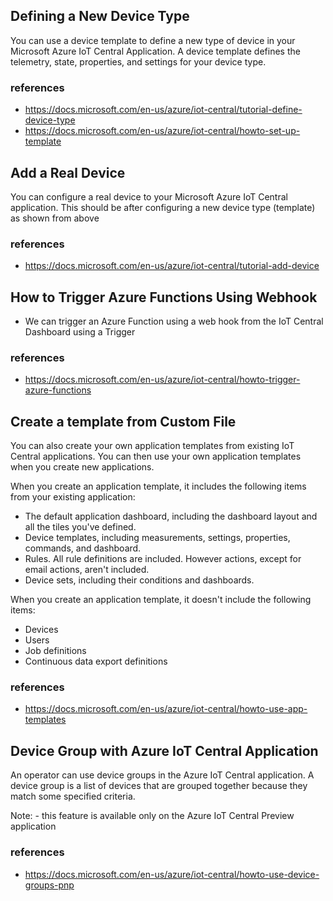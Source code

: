 ## Defining a New Device Type

You can use a device template to define a new type of device in your Microsoft Azure IoT Central Application. A device template defines the telemetry, state, properties, and settings for your device type.

### references

- https://docs.microsoft.com/en-us/azure/iot-central/tutorial-define-device-type
- https://docs.microsoft.com/en-us/azure/iot-central/howto-set-up-template

## Add a Real Device

You can configure a real device to your Microsoft Azure IoT Central application. This should be after configuring a new device type (template) as shown from above

### references

- https://docs.microsoft.com/en-us/azure/iot-central/tutorial-add-device

## How to Trigger Azure Functions Using Webhook

- We can trigger an Azure Function using a web hook from the IoT Central Dashboard using a Trigger

### references

- https://docs.microsoft.com/en-us/azure/iot-central/howto-trigger-azure-functions

## Create a template from Custom File

You can also create your own application templates from existing IoT Central applications. You can then use your own application templates when you create new applications.

When you create an application template, it includes the following items from your existing application:

- The default application dashboard, including the dashboard layout and all the tiles you've defined.
- Device templates, including measurements, settings, properties, commands, and dashboard.
- Rules. All rule definitions are included. However actions, except for email actions, aren't included.
- Device sets, including their conditions and dashboards.

When you create an application template, it doesn't include the following items:

- Devices
- Users
- Job definitions
- Continuous data export definitions

### references

- https://docs.microsoft.com/en-us/azure/iot-central/howto-use-app-templates

## Device Group with Azure IoT Central Application

An operator can use device groups in the Azure IoT Central application. A device group is a list of devices that are grouped together because they match some specified criteria.

Note: - this feature is available only on the Azure IoT Central Preview application

### references

- https://docs.microsoft.com/en-us/azure/iot-central/howto-use-device-groups-pnp
